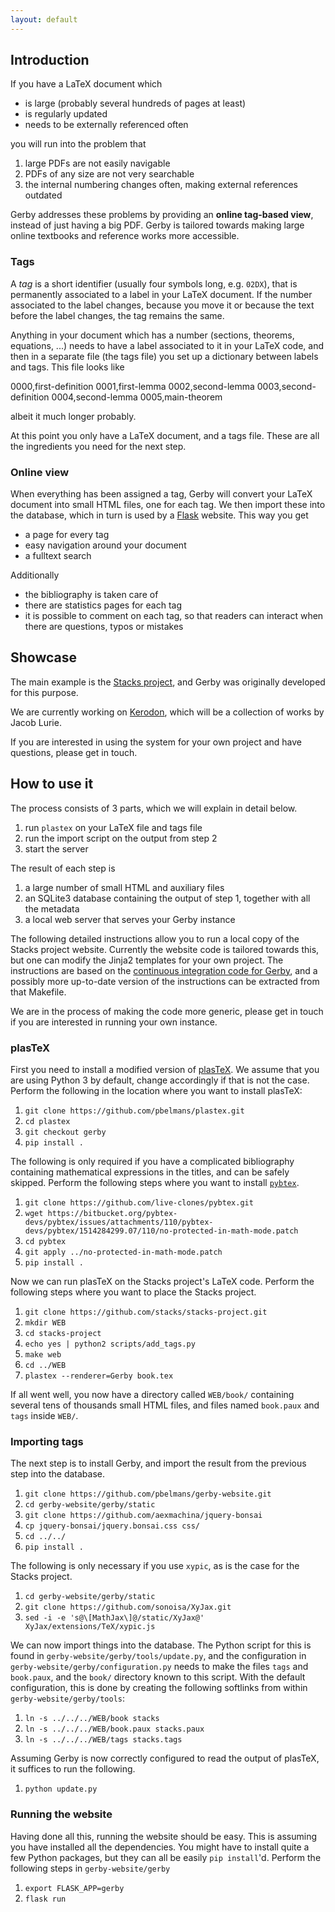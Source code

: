 ```yaml
---
layout: default
---
```


## Introduction
If you have a LaTeX document which

* is large (probably several hundreds of pages at least)
* is regularly updated
* needs to be externally referenced often

you will run into the problem that

1. large PDFs are not easily navigable
2. PDFs of any size are not very searchable
3. the internal numbering changes often, making external references outdated

Gerby addresses these problems by providing an **online tag-based view**, instead of just having a big PDF. Gerby is tailored towards making large online textbooks and reference works more accessible.


### Tags
A *tag* is a short identifier (usually four symbols long, e.g. `02DX`), that is permanently associated to a label in your LaTeX document. If the number associated to the label changes, because you move it or because the text before the label changes, the tag remains the same.

Anything in your document which has a number (sections, theorems, equations, ...) needs to have a label associated to it in your LaTeX code, and then in a separate file (the tags file) you set up a dictionary between labels and tags. This file looks like

   0000,first-definition
   0001,first-lemma
   0002,second-lemma
   0003,second-definition
   0004,second-lemma
   0005,main-theorem

albeit it much longer probably.

At this point you only have a LaTeX document, and a tags file. These are all the ingredients you need for the next step.

### Online view
When everything has been assigned a tag, Gerby will convert your LaTeX document into small HTML files, one for each tag. We then import these into the database, which in turn is used by a [Flask](https://flask.pocoo.org) website. This way you get

* a page for every tag
* easy navigation around your document
* a fulltext search

Additionally

* the bibliography is taken care of
* there are statistics pages for each tag
* it is possible to comment on each tag, so that readers can interact when there are questions, typos or mistakes


## Showcase
The main example is the [Stacks project](https://stacks.math.columbia.edu), and Gerby was originally developed for this purpose.

We are currently working on [Kerodon](https://kerodon.net), which will be a collection of works by Jacob Lurie.

If you are interested in using the system for your own project and have questions, please get in touch.


## How to use it
The process consists of 3 parts, which we will explain in detail below.

1. run `plastex` on your LaTeX file and tags file
2. run the import script on the output from step 2
3. start the server

The result of each step is

1. a large number of small HTML and auxiliary files
2. an SQLite3 database containing the output of step 1, together with all the metadata
3. a local web server that serves your Gerby instance

The following detailed instructions allow you to run a local copy of the Stacks project website. Currently the website code is tailored towards this, but one can modify the Jinja2 templates for your own project. The instructions are based on the [continuous integration code for Gerby](TODO), and a possibly more up-to-date version of the instructions can be extracted from that Makefile.

We are in the process of making the code more generic, please get in touch if you are interested in running your own instance.

### plasTeX
First you need to install a modified version of [plasTeX](https://github.com/tiarno/plastex). We assume that you are using Python 3 by default, change accordingly if that is not the case. Perform the following in the location where you want to install plasTeX:

1. `git clone https://github.com/pbelmans/plastex.git`
2. `cd plastex`
3. `git checkout gerby`
4. `pip install .`

The following is only required if you have a complicated bibliography containing mathematical expressions in the titles, and can be safely skipped. Perform the following steps where you want to install [`pybtex`](https://bitbucket.org/pybtex-devs/pybtex).

1. `git clone https://github.com/live-clones/pybtex.git`
2. `wget https://bitbucket.org/pybtex-devs/pybtex/issues/attachments/110/pybtex-devs/pybtex/1514284299.07/110/no-protected-in-math-mode.patch`
3. `cd pybtex`
4. `git apply ../no-protected-in-math-mode.patch`
5. `pip install .`

Now we can run plasTeX on the Stacks project's LaTeX code. Perform the following steps where you want to place the Stacks project.

1. `git clone https://github.com/stacks/stacks-project.git`
2. `mkdir WEB`
3. `cd stacks-project`
4. `echo yes | python2 scripts/add_tags.py`
5. `make web`
6. `cd ../WEB`
7. `plastex --renderer=Gerby book.tex`

If all went well, you now have a directory called `WEB/book/` containing several tens of thousands small HTML files, and files named `book.paux` and `tags` inside `WEB/`.

### Importing tags
The next step is to install Gerby, and import the result from the previous step into the database.

1. `git clone https://github.com/pbelmans/gerby-website.git`
2. `cd gerby-website/gerby/static`
3. `git clone https://github.com/aexmachina/jquery-bonsai`
4. `cp jquery-bonsai/jquery.bonsai.css css/`
5. `cd ../../`
6. `pip install .`

The following is only necessary if you use `xypic`, as is the case for the Stacks project.

1. `cd gerby-website/gerby/static`
2. `git clone https://github.com/sonoisa/XyJax.git`
3. `sed -i -e 's@\[MathJax\]@/static/XyJax@' XyJax/extensions/TeX/xypic.js`

We can now import things into the database. The Python script for this is found in `gerby-website/gerby/tools/update.py`, and the configuration in `gerby-website/gerby/configuration.py` needs to make the files `tags` and `book.paux`, and the `book/` directory known to this script. With the default configuration, this is done by creating the following softlinks from within `gerby-website/gerby/tools`:

1. `ln -s ../../../WEB/book stacks`
2. `ln -s ../../../WEB/book.paux stacks.paux`
3. `ln -s ../../../WEB/tags stacks.tags`

Assuming Gerby is now correctly configured to read the output of plasTeX, it suffices to run the following.

1. `python update.py`

### Running the website
Having done all this, running the website should be easy. This is assuming you have installed all the dependencies. You might have to install quite a few Python packages, but they can all be easily `pip install`'d. Perform the following steps in `gerby-website/gerby`

1. `export FLASK_APP=gerby`
2. `flask run`
